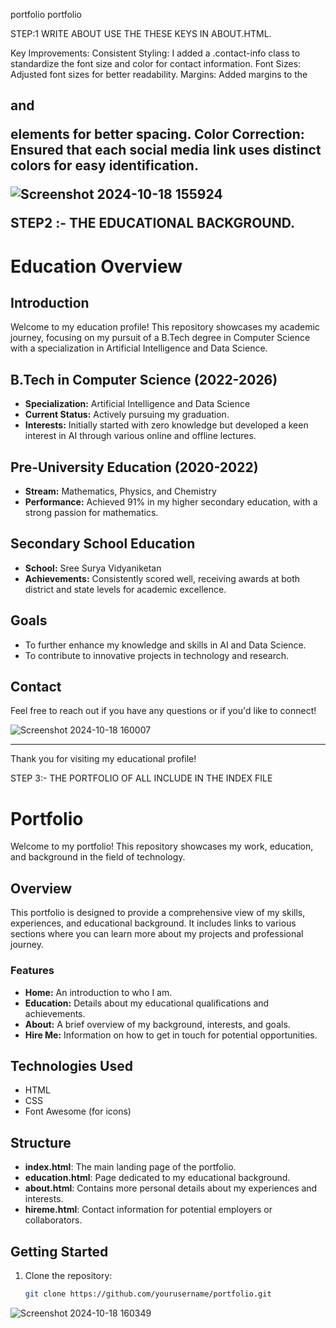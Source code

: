  portfolio
 portfolio

STEP:1  WRITE ABOUT USE THE THESE KEYS IN ABOUT.HTML.

Key Improvements:
Consistent Styling: I added a .contact-info class to standardize the font size and color for contact information.
Font Sizes: Adjusted font sizes for better readability.
Margins: Added margins to the <h2> and <p> elements for better spacing.
Color Correction: Ensured that each social media link uses distinct colors for easy identification.

![Screenshot 2024-10-18 155924](https://github.com/user-attachments/assets/927dac19-090b-45ed-8d28-020ad54331cf)
 

STEP2 :- THE EDUCATIONAL BACKGROUND.

# Education Overview

## Introduction
Welcome to my education profile! This repository showcases my academic journey, focusing on my pursuit of a B.Tech degree in Computer Science with a specialization in Artificial Intelligence and Data Science.

## B.Tech in Computer Science (2022-2026)
- **Specialization:** Artificial Intelligence and Data Science
- **Current Status:** Actively pursuing my graduation.
- **Interests:** Initially started with zero knowledge but developed a keen interest in AI through various online and offline lectures.

## Pre-University Education (2020-2022)
- **Stream:** Mathematics, Physics, and Chemistry
- **Performance:** Achieved 91% in my higher secondary education, with a strong passion for mathematics.

## Secondary School Education
- **School:** Sree Surya Vidyaniketan
- **Achievements:** Consistently scored well, receiving awards at both district and state levels for academic excellence.

## Goals
- To further enhance my knowledge and skills in AI and Data Science.
- To contribute to innovative projects in technology and research.

## Contact
Feel free to reach out if you have any questions or if you'd like to connect!

![Screenshot 2024-10-18 160007](https://github.com/user-attachments/assets/29ac898b-b1f0-45c7-b0f1-63590bfda7e1)


---

Thank you for visiting my educational profile!


STEP 3:- THE PORTFOLIO OF ALL INCLUDE IN THE INDEX FILE 

# Portfolio

Welcome to my portfolio! This repository showcases my work, education, and background in the field of technology.

## Overview

This portfolio is designed to provide a comprehensive view of my skills, experiences, and educational background. It includes links to various sections where you can learn more about my projects and professional journey.

### Features
- **Home:** An introduction to who I am.
- **Education:** Details about my educational qualifications and achievements.
- **About:** A brief overview of my background, interests, and goals.
- **Hire Me:** Information on how to get in touch for potential opportunities.

## Technologies Used
- HTML
- CSS
- Font Awesome (for icons)

## Structure
- **index.html**: The main landing page of the portfolio.
- **education.html**: Page dedicated to my educational background.
- **about.html**: Contains more personal details about my experiences and interests.
- **hireme.html**: Contact information for potential employers or collaborators.

## Getting Started
1. Clone the repository:
   ```bash
   git clone https://github.com/yourusername/portfolio.git

   
![Screenshot 2024-10-18 160349](https://github.com/user-attachments/assets/6c527f3c-7f42-4e14-ace2-9eb796f20cf3)
